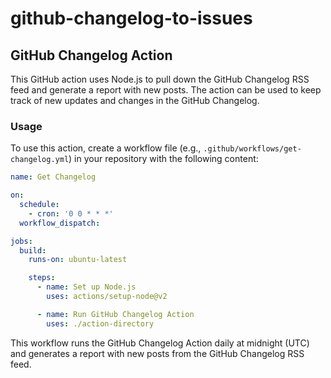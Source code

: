 # github-changelog-to-issues

## GitHub Changelog Action

This GitHub action uses Node.js to pull down the GitHub Changelog RSS feed and generate a report with new posts. The action can be used to keep track of new updates and changes in the GitHub Changelog.

### Usage

To use this action, create a workflow file (e.g., `.github/workflows/get-changelog.yml`) in your repository with the following content:

```yaml
name: Get Changelog

on:
  schedule: 
    - cron: '0 0 * * *'
  workflow_dispatch:

jobs:
  build:
    runs-on: ubuntu-latest

    steps:
      - name: Set up Node.js
        uses: actions/setup-node@v2

      - name: Run GitHub Changelog Action
        uses: ./action-directory
```

This workflow runs the GitHub Changelog Action daily at midnight (UTC) and generates a report with new posts from the GitHub Changelog RSS feed.

